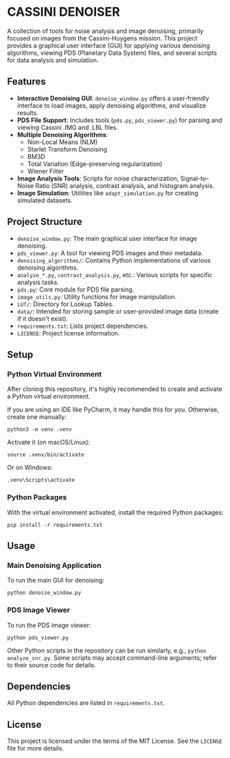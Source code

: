 # CASSINI DENOISER

A collection of tools for noise analysis and image denoising, primarily focused on images from the Cassini-Huygens mission. This project provides a graphical user interface (GUI) for applying various denoising algorithms, viewing PDS (Planetary Data System) files, and several scripts for data analysis and simulation.

## Features

*   **Interactive Denoising GUI**: `denoise_window.py` offers a user-friendly interface to load images, apply denoising algorithms, and visualize results.
*   **PDS File Support**: Includes tools (`pds.py`, `pds_viewer.py`) for parsing and viewing Cassini .IMG and .LBL files.
*   **Multiple Denoising Algorithms**:
    *   Non-Local Means (NLM)
    *   Starlet Transform Denoising
    *   BM3D
    *   Total Variation (Edge-preserving regularization)
    *   Wiener Filter
*   **Image Analysis Tools**: Scripts for noise characterization, Signal-to-Noise Ratio (SNR) analysis, contrast analysis, and histogram analysis.
*   **Image Simulation**: Utilities like `adapt_simulation.py` for creating simulated datasets.

## Project Structure

*   `denoise_window.py`: The main graphical user interface for image denoising.
*   `pds_viewer.py`: A tool for viewing PDS images and their metadata.
*   `denoising_algorithms/`: Contains Python implementations of various denoising algorithms.
*   `analyze_*.py`, `contrast_analysis.py`, etc.: Various scripts for specific analysis tasks.
*   `pds.py`: Core module for PDS file parsing.
*   `image_utils.py`: Utility functions for image manipulation.
*   `LUT/`: Directory for Lookup Tables.
*   `data/`: Intended for storing sample or user-provided image data (create if it doesn't exist).
*   `requirements.txt`: Lists project dependencies.
*   `LICENSE`: Project license information.

## Setup

### Python Virtual Environment

After cloning this repository, it's highly recommended to create and activate a Python virtual environment.

If you are using an IDE like PyCharm, it may handle this for you. Otherwise, create one manually:

```shell
python3 -m venv .venv
```

Activate it (on macOS/Linux):

```shell
source .venv/bin/activate
```

Or on Windows:

```shell
.venv\Scripts\activate
```

### Python Packages

With the virtual environment activated, install the required Python packages:

```shell
pip install -r requirements.txt
```

## Usage

### Main Denoising Application

To run the main GUI for denoising:

```shell
python denoise_window.py
```

### PDS Image Viewer

To run the PDS image viewer:

```shell
python pds_viewer.py
```

Other Python scripts in the repository can be run similarly, e.g., `python analyze_snr.py`. Some scripts may accept command-line arguments; refer to their source code for details.

## Dependencies

All Python dependencies are listed in `requirements.txt`.

## License

This project is licensed under the terms of the MIT License. See the `LICENSE` file for more details.
